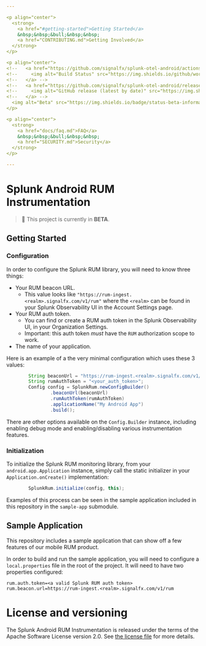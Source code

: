 ```yaml
---

<p align="center">
  <strong>
    <a href="#getting-started">Getting Started</a>
    &nbsp;&nbsp;&bull;&nbsp;&nbsp;
    <a href="CONTRIBUTING.md">Getting Involved</a>
  </strong>
</p>

<p align="center">
<!--   <a href="https://github.com/signalfx/splunk-otel-android/actions?query=workflow%3A%22CI+build%22"> -->
<!--     <img alt="Build Status" src="https://img.shields.io/github/workflow/status/signalfx/splunk-otel-android/CI%20build?style=for-the-badge"> -->
<!--   </a> -->
<!--   <a href="https://github.com/signalfx/splunk-otel-android/releases"> -->
<!--     <img alt="GitHub release (latest by date)" src="https://img.shields.io/github/v/release/signalfx/splunk-otel-android?include_prereleases&style=for-the-badge"> -->
<!--   </a> -->
  <img alt="Beta" src="https://img.shields.io/badge/status-beta-informational?style=for-the-badge">
</p>

<p align="center">
  <strong>
    <a href="docs/faq.md">FAQ</a>
    &nbsp;&nbsp;&bull;&nbsp;&nbsp;
    <a href="SECURITY.md">Security</a>
  </strong>
</p>

---
```


# Splunk Android RUM Instrumentation

> :construction: This project is currently in **BETA**.


## Getting Started 

### Configuration

In order to configure the Splunk RUM library, you will need to know three things:
* Your RUM beacon URL. 
  * This value looks like `"https://rum-ingest.<realm>.signalfx.com/v1/rum"` where
the `<realm>` can be found in your Splunk Observability UI in the Account Settings page.
* Your RUM auth token.  
  * You can find or create a RUM auth token in the Splunk Observability UI, in your Organization Settings.
  * Important: this auth token *must* have the `RUM` authorization scope to work. 
* The name of your application.

Here is an example of a the very minimal configuration which uses these 3 values:
```java
        String beaconUrl = "https://rum-ingest.<realm>.signalfx.com/v1/rum";
        String rumAuthToken = "<your_auth_token>";
        Config config = SplunkRum.newConfigBuilder()
                .beaconUrl(beaconUrl)
                .rumAuthToken(rumAuthToken)
                .applicationName("My Android App")
                .build();
```

There are other options available on the `Config.Builder` instance, including enabling debug mode
and enabling/disabling various instrumentation features.

### Initialization

To initialize the Splunk RUM monitoring library, from your `android.app.Application` instance, 
simply call the static initializer in your `Application.onCreate()` implementation:
```java
        SplunkRum.initialize(config, this);
```

Examples of this process can be seen in the sample application included in this repository in the `sample-app` submodule.

## Sample Application
This repository includes a sample application that can show off a few features of our mobile RUM product. 

In order to build and run the sample application, you will need to configure a `local.properties` file
in the root of the project. It will need to have two properties configured:

```properties
rum.auth.token=<a valid Splunk RUM auth token>
rum.beacon.url=https://rum-ingest.<realm>.signalfx.com/v1/rum
```

# License and versioning

The Splunk Android RUM Instrumentation is released under the terms of the Apache Software License version 2.0. See
[the license file](./LICENSE) for more details.
